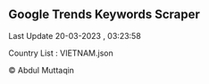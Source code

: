 

## Google Trends Keywords Scraper 
 
Last Update 20-03-2023 , 03:23:58

Country List :
VIETNAM.json



© Abdul Muttaqin 
